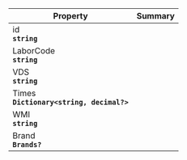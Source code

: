
| Property | Summary |
|----------|---------|
| id <div><strong>``string``</strong></div> |  |
| LaborCode <div><strong>``string``</strong></div> |  |
| VDS <div><strong>``string``</strong></div> |  |
| Times <div><strong>``Dictionary<string, decimal?>``</strong></div> |  |
| WMI <div><strong>``string``</strong></div> |  |
| Brand <div><strong>``Brands?``</strong></div> |  |
